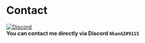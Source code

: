 # Contact
[![Discord](https://img.shields.io/discord/986553214889517088?label=discord&color=7289DA&logo=discord)](https://discord.gg/wBe2qbAp5B)\
**You can contact me directly via Discord `NhanAZ#9115`**
